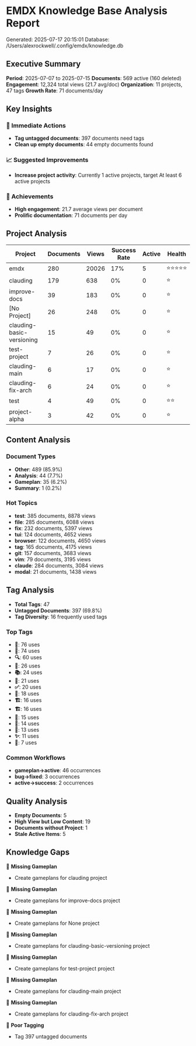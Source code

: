 # EMDX Knowledge Base Analysis Report

Generated: 2025-07-17 20:15:01
Database: /Users/alexrockwell/.config/emdx/knowledge.db

## Executive Summary

**Period**: 2025-07-07 to 2025-07-15
**Documents**: 569 active (160 deleted)
**Engagement**: 12,324 total views (21.7 avg/doc)
**Organization**: 11 projects, 47 tags
**Growth Rate**: 71 documents/day

## Key Insights

### 🚨 Immediate Actions
- **Tag untagged documents**: 397 documents need tags
- **Clean up empty documents**: 44 empty documents found

### 📈 Suggested Improvements
- **Increase project activity**: Currently 1 active projects, target At least 6 active projects

### 🎉 Achievements
- **High engagement**: 21.7 average views per document
- **Prolific documentation**: 71 documents per day

## Project Analysis

| Project | Documents | Views | Success Rate | Active | Health |
|---------|-----------|-------|--------------|--------|--------|
| emdx | 280 | 20026 | 17% | 5 | ⭐⭐⭐⭐⭐ |
| clauding | 179 | 638 | 0% | 0 | ⭐ |
| improve-docs | 39 | 183 | 0% | 0 | ⭐ |
| [No Project] | 26 | 248 | 0% | 0 | ⭐ |
| clauding-basic-versioning | 15 | 49 | 0% | 0 | ⭐ |
| test-project | 7 | 26 | 0% | 0 | ⭐ |
| clauding-main | 6 | 17 | 0% | 0 | ⭐ |
| clauding-fix-arch | 6 | 24 | 0% | 0 | ⭐ |
| test | 4 | 49 | 0% | 0 | ⭐⭐ |
| project-alpha | 3 | 42 | 0% | 0 | ⭐ |

## Content Analysis

### Document Types
- **Other**: 489 (85.9%)
- **Analysis**: 44 (7.7%)
- **Gameplan**: 35 (6.2%)
- **Summary**: 1 (0.2%)

### Hot Topics
- **test**: 385 documents, 8878 views
- **file**: 285 documents, 6088 views
- **fix**: 232 documents, 5397 views
- **tui**: 124 documents, 4652 views
- **browser**: 122 documents, 4650 views
- **tag**: 165 documents, 4175 views
- **git**: 157 documents, 3683 views
- **vim**: 79 documents, 3195 views
- **claude**: 284 documents, 3084 views
- **modal**: 21 documents, 1438 views

## Tag Analysis

- **Total Tags**: 47
- **Untagged Documents**: 397 (69.8%)
- **Tag Diversity**: 16 frequently used tags

### Top Tags
- **🎯**: 76 uses
- **🚀**: 74 uses
- **🔍**: 60 uses
- **🔧**: 26 uses
- **📚**: 24 uses
- **🐛**: 21 uses
- **✅**: 20 uses
- **📝**: 18 uses
- **🏗**: 16 uses
- **🏗️**: 16 uses
- **🎉**: 15 uses
- **🧪**: 14 uses
- **🚨**: 13 uses
- **✨**: 11 uses
- **💎**: 7 uses

### Common Workflows
- **gameplan→active**: 46 occurrences
- **bug→fixed**: 3 occurrences
- **active→success**: 2 occurrences

## Quality Analysis

- **Empty Documents**: 5
- **High View but Low Content**: 19
- **Documents without Project**: 1
- **Stale Active Items**: 5

## Knowledge Gaps

🔴 **Missing Gameplan**
   - Create gameplans for clauding project

🔴 **Missing Gameplan**
   - Create gameplans for improve-docs project

🔴 **Missing Gameplan**
   - Create gameplans for None project

🔴 **Missing Gameplan**
   - Create gameplans for clauding-basic-versioning project

🔴 **Missing Gameplan**
   - Create gameplans for test-project project

🔴 **Missing Gameplan**
   - Create gameplans for clauding-main project

🔴 **Missing Gameplan**
   - Create gameplans for clauding-fix-arch project

🔴 **Poor Tagging**
   - Tag 397 untagged documents